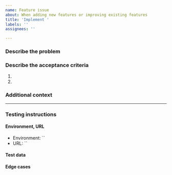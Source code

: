 ```yaml
---
name: Feature issue
about: When adding new features or improving existing features
title: 'Implement '
labels: ''
assignees: ''

---
```


<!--
Things to check before when creating an issue:
* Did you add a proper title?
  * Start with a verb e.g. _Fix_ or _Update_ (imperative mood)
  * Only a capital at the start of the title (except for brand names e.g. _GitHub_)
  * No punctuation
* Did you add it in the right project ([Development](https://github.com/orgs/workguard/projects/2))?
* Did you add the correct labels?
-->
### Describe the problem

### Describe the acceptance criteria

1.
2.

### Additional context
<!-- specifications, Figma designs, screenshots, videos, information for QA -->

---

### Testing instructions

#### Environment, URL

* Environment: ``
* URL: ``

#### Test data
<!-- database tables, environment variables, feature flags, Postman collection, permissions -->

#### Edge cases
<!-- non-happy paths that should be tested -->
